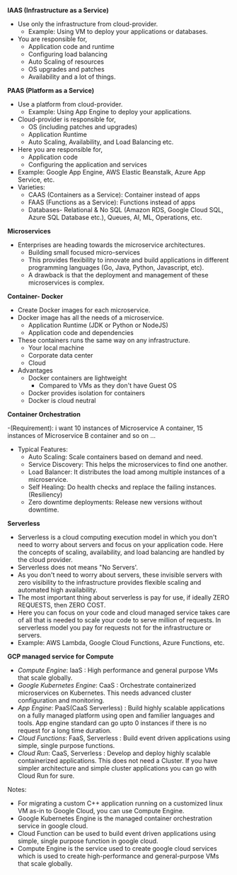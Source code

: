 **IAAS (Infrastructure as a Service)**

- Use only the infrastructure from cloud-provider.
  - Example: Using VM to deploy your applications or databases.
- You are responsible for,
  - Application code and runtime
  - Configuring load balancing
  - Auto Scaling of resources
  - OS upgrades and patches
  - Availability and a lot of things.

**PAAS (Platform as a Service)**

- Use a platform from cloud-provider.
  - Example: Using App Engine to deploy your applications.
- Cloud-provider is responsible for,
  - OS (including patches and upgrades)
  - Application Runtime
  - Auto Scaling, Availability, and Load Balancing etc.
- Here you are responsible for,
  - Application code
  - Configuring the application and services
- Example: Google App Engine, AWS Elastic Beanstalk, Azure App Service, etc.
- Varieties:
  - CAAS (Containers as a Service): Container instead of apps
  - FAAS (Functions as a Service): Functions instead of apps
  - Databases- Relational & No SQL (Amazon RDS, Google Cloud SQL, Azure SQL Database etc.), Queues, AI, ML, Operations, etc.

**Microservices**

- Enterprises are heading towards the microservice architectures.
  - Building small focused micro-services
  - This provides flexibility to innovate and build applications in different programming languages (Go, Java, Python, Javascript, etc).
  - A drawback is that the deployment and management of these microservices is complex.

**Container- Docker**

- Create Docker images for each microservice.
- Docker image has all the needs of a microservice.
  - Application Runtime (JDK or Python or NodeJS)
  - Application code and dependencies
- These containers runs the same way on any infrastructure.
  - Your local machine
  - Corporate data center
  - Cloud
- Advantages
  - Docker containers are lightweight
    - Compared to VMs as they don't have Guest OS
  - Docker provides isolation for containers
  - Docker is cloud neutral

**Container Orchestration**

-(Requirement): i want 10 instances of Microservice A container, 15 instances of Microservice B container and so on ...
- Typical Features:
  - Auto Scaling: Scale containers based on demand and need.
  - Service Discovery: This helps the microservices to find one another.
  - Load Balancer: It distributes the load among multiple instances of a microservice.
  - Self Healing: Do health checks and replace the failing instances. (Resiliency)
  - Zero downtime deployments: Release new versions without downtime.

**Serverless**

- Serverless is a cloud computing execution model in which you don't need to worry about servers and focus on your application code. Here the concepts of scaling, availability, and load balancing are handled by the cloud provider.
- Serverless does not means "No Servers'.
- As you don't need to worry about servers, these invisible servers with zero visibility to the infrastructure provides flexible scaling and automated high availability.
- The most important thing about serverless is pay for use, if ideally ZERO REQUESTS, then ZERO COST.
- Here you can focus on your code and cloud managed service takes care of all that is needed to scale your code to serve million of requests. In serverless model you pay for requests not for the infrastructure or servers.
- Example: AWS Lambda, Google Cloud Functions, Azure Functions, etc.

**GCP managed service for Compute**

- *Compute Engine*: IaaS : High performance and general purpose VMs that scale globally.
- *Google Kubernetes Engine*: CaaS : Orchestrate containerized microservices on Kubernetes. This needs advanced cluster configuration and monitoring.
- *App Engine*: PaaS(CaaS Serverless) : Build highly scalable applications on a fully managed platform using open and familier languages and tools. App engine standard can go upto 0 instances if there is no request for a long time duration.
- *Cloud Functions*: FaaS, Serverless : Build event driven applications using simple, single purpose functions.
- *Cloud Run*: CaaS, Serverless : Develop and deploy highly scalable containerized applications. This does not need a Cluster. If you have simpler architecture and simple cluster applications you can go with Cloud Run for sure.

Notes:
- For migrating a custom C++ application running on a customized linux VM as-in to Google Cloud, you can use Compute Engine.
- Google Kubernetes Engine is the managed container orchestration service in google cloud.
- Cloud Function can be used to build event driven applications using simple, single purpose function in google cloud.
- Compute Engine is the service used to create google cloud services which is used to create high-performance and general-purpose VMs that scale globally.